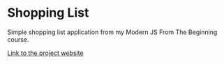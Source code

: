 # Shopping List

Simple shopping list application from my Modern JS From The Beginning course.

[Link to the project website](https://subtle-marigold-71e3fb.netlify.app/)

